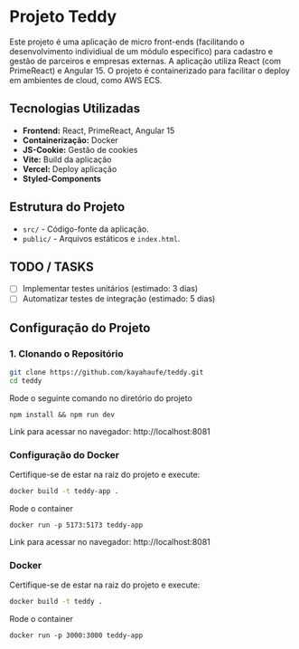 # Projeto Teddy

Este projeto é uma aplicação de micro front-ends (facilitando o desenvolvimento individiual de um módulo especifico) para cadastro e gestão de parceiros e empresas externas. A aplicação utiliza React (com PrimeReact) e Angular 15. O projeto é containerizado para facilitar o deploy em ambientes de cloud, como AWS ECS.

## Tecnologias Utilizadas

- **Frontend:** React, PrimeReact, Angular 15
- **Containerização:** Docker
- **JS-Cookie:** Gestão de cookies
- **Vite:** Build da aplicação
- **Vercel:** Deploy aplicação
- **Styled-Components**

## Estrutura do Projeto

- `src/` - Código-fonte da aplicação.
- `public/` - Arquivos estáticos e `index.html`.

## TODO / TASKS
- [ ] Implementar testes unitários (estimado: 3 dias)
- [ ] Automatizar testes de integração (estimado: 5 dias)

## Configuração do Projeto

### 1. Clonando o Repositório

```sh
git clone https://github.com/kayahaufe/teddy.git
cd teddy
```

Rode o seguinte comando no diretório do projeto

```
npm install && npm run dev
```

Link para acessar no navegador: http://localhost:8081

### Configuração do Docker

Certifique-se de estar na raiz do projeto e execute:

```sh
docker build -t teddy-app .
```

Rode o container

```
docker run -p 5173:5173 teddy-app
```

Link para acessar no navegador: http://localhost:8081

### Docker

Certifique-se de estar na raiz do projeto e execute:

```sh
docker build -t teddy .
```

Rode o container

```
docker run -p 3000:3000 teddy-app

```